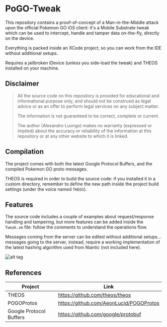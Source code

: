 # PoGO-Tweak
This repository contains a proof-of-concept of a Man-in-the-Middle attack upon the official Pokemon GO iOS client: it's a Mobile Substrate tweak which can be used to intercept, handle and tamper data on-the-fly, directly on the device. <br>

Everything is packed inside an XCode project, so you can work from the IDE without additional setups. <br>

Requires a jailbroken iDevice (unless you side-load the tweak) and THEOS installed on your machine.

## Disclaimer
> All the source code on this repository is provided for educational and informational purpose only, and should not be construed as legal advice or as an offer to perform legal services on any subject matter.
> 
> The information is not guaranteed to be correct, complete or current. 
> 
> The author (Alexandro Luongo) makes no warranty (expressed or implied) about the accuracy or reliability of the information at this repository or at any other website to which it is linked.

## Compilation
The project comes with both the latest Google Protocol Buffers, and the compiled Pokemon GO proto messages. <br>

THEOS is required in order to build the source code: if you installed it in a custom directory, remember to define the new path inside the project build settings (under the voice named `THEOS`).

## Features
The source code includes a couple of examples about request/response handling and tampering, but more features can be added inside the `Tweak.xm` file: follow the comments to understand the operations flow. <br>

Messages coming from the server can be edited without additional setups... messages going to the server, instead, require a working implementation of the latest hashing algorithm used from Niantic (not included here). <br>

![alt tag](http://i66.tinypic.com/2e0o853.png)

## References

| Project                 | Link                                    |
|-------------------------|-----------------------------------------|
| THEOS                   | https://github.com/theos/theos          |
| POGOProtos              | https://github.com/AeonLucid/POGOProtos |
| Google Protocol Buffers | https://github.com/google/protobuf      |
